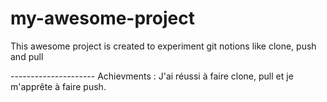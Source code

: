 # my-awesome-project
This awesome project is created to experiment git notions like clone, push and pull



--------------------- Achievments : 
J'ai réussi à faire clone, pull et je m'apprête à faire push.
